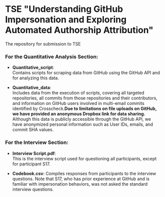 # TSE "Understanding GitHub Impersonation and Exploring Automated Authorship Attribution"
The repository for submission to TSE 

### For the Quantitative Analysis Section:
- **Quantitative_script**:  
  Contains scripts for scraping data from GitHub using the GitHub API and for analyzing this data.
  
- **Quantitative_data**:  
  Includes data from the execution of scripts, covering all targeted repositories, all commits from those repositories and their contributors, and information on GitHub users involved in multi-email commits identified by Crosscheck.**Due to limitations on file uploads on GitHub, we have provided an anonymous Dropbox link for data sharing.** Although this data is publicly accessible through the GitHub API, we have anonymized personal information such as User IDs, emails, and commit SHA values.

### For the Interview Section:
- **Interview Script.pdf**:  
  This is the interview script used for questioning all participants, except for participant S17.
  
- **Codebook.csv**:
  Compiles responses from participants to the interview questions. Note that S17, who has prior experience at GitHub and is familiar with impersonation behaviors, was not asked the standard interview questions.

